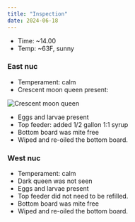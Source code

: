 ```yaml
---
title: "Inspection"
date: 2024-06-18
---
```



- Time: ~14.00
- Temp: ~63F, sunny

### East nuc

- Temperament: calm
- Crescent moon queen present:

![Crescent moon queen](/WoodlandWizardBees/assets/images/IMG_5480.JPG)

- Eggs and larvae present
- Top feeder: added 1/2 gallon 1:1 syrup
- Bottom board was mite free
- Wiped and re-oiled the bottom board.

### West nuc

- Temperament: calm
- Dark queen was not seen
- Eggs and larvae present
- Top feeder did not need to be refilled.
- Bottom board was mite free
- Wiped and re-oiled the bottom board.

